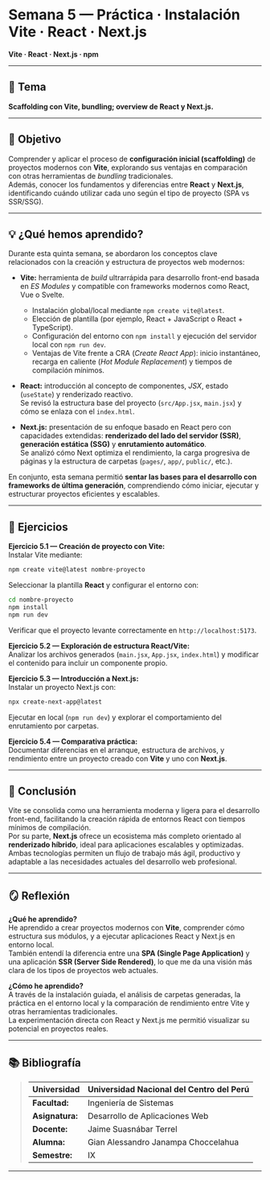 # Semana 5 — Práctica · Instalación Vite · React · Next.js  
**Vite · React · Next.js · npm**

---

## 🧩 Tema
**Scaffolding con Vite, bundling; overview de React y Next.js.**

---

## 🎯 Objetivo
Comprender y aplicar el proceso de **configuración inicial (scaffolding)** de proyectos modernos con **Vite**, explorando sus ventajas en comparación con otras herramientas de *bundling* tradicionales.  
Además, conocer los fundamentos y diferencias entre **React** y **Next.js**, identificando cuándo utilizar cada uno según el tipo de proyecto (SPA vs SSR/SSG).

---

## 💡 ¿Qué hemos aprendido?
Durante esta quinta semana, se abordaron los conceptos clave relacionados con la creación y estructura de proyectos web modernos:

- **Vite:** herramienta de *build* ultrarrápida para desarrollo front-end basada en *ES Modules* y compatible con frameworks modernos como React, Vue o Svelte.  
  - Instalación global/local mediante `npm create vite@latest`.  
  - Elección de plantilla (por ejemplo, React + JavaScript o React + TypeScript).  
  - Configuración del entorno con `npm install` y ejecución del servidor local con `npm run dev`.  
  - Ventajas de Vite frente a CRA (*Create React App*): inicio instantáneo, recarga en caliente (*Hot Module Replacement*) y tiempos de compilación mínimos.  

- **React:** introducción al concepto de componentes, *JSX*, estado (`useState`) y renderizado reactivo.  
  Se revisó la estructura base del proyecto (`src/App.jsx`, `main.jsx`) y cómo se enlaza con el `index.html`.  

- **Next.js:** presentación de su enfoque basado en React pero con capacidades extendidas: **renderizado del lado del servidor (SSR)**, **generación estática (SSG)** y **enrutamiento automático**.  
  Se analizó cómo Next optimiza el rendimiento, la carga progresiva de páginas y la estructura de carpetas (`pages/`, `app/`, `public/`, etc.).

En conjunto, esta semana permitió **sentar las bases para el desarrollo con frameworks de última generación**, comprendiendo cómo iniciar, ejecutar y estructurar proyectos eficientes y escalables.

---

## 🧠 Ejercicios
**Ejercicio 5.1 — Creación de proyecto con Vite:**  
Instalar Vite mediante:
```bash
npm create vite@latest nombre-proyecto
```
Seleccionar la plantilla **React** y configurar el entorno con:
```bash
cd nombre-proyecto
npm install
npm run dev
```
Verificar que el proyecto levante correctamente en `http://localhost:5173`.

**Ejercicio 5.2 — Exploración de estructura React/Vite:**  
Analizar los archivos generados (`main.jsx`, `App.jsx`, `index.html`) y modificar el contenido para incluir un componente propio.

**Ejercicio 5.3 — Introducción a Next.js:**  
Instalar un proyecto Next.js con:
```bash
npx create-next-app@latest
```
Ejecutar en local (`npm run dev`) y explorar el comportamiento del enrutamiento por carpetas.

**Ejercicio 5.4 — Comparativa práctica:**  
Documentar diferencias en el arranque, estructura de archivos, y rendimiento entre un proyecto creado con **Vite** y uno con **Next.js**.

---

## 🧩 Conclusión
Vite se consolida como una herramienta moderna y ligera para el desarrollo front-end, facilitando la creación rápida de entornos React con tiempos mínimos de compilación.  
Por su parte, **Next.js** ofrece un ecosistema más completo orientado al **renderizado híbrido**, ideal para aplicaciones escalables y optimizadas.  
Ambas tecnologías permiten un flujo de trabajo más ágil, productivo y adaptable a las necesidades actuales del desarrollo web profesional.

---

## 🪞 Reflexión
**¿Qué he aprendido?**  
He aprendido a crear proyectos modernos con **Vite**, comprender cómo estructura sus módulos, y a ejecutar aplicaciones React y Next.js en entorno local.  
También entendí la diferencia entre una **SPA (Single Page Application)** y una aplicación **SSR (Server Side Rendered)**, lo que me da una visión más clara de los tipos de proyectos web actuales.

**¿Cómo he aprendido?**  
A través de la instalación guiada, el análisis de carpetas generadas, la práctica en el entorno local y la comparación de rendimiento entre Vite y otras herramientas tradicionales.  
La experimentación directa con React y Next.js me permitió visualizar su potencial en proyectos reales.

---

## 📚 Bibliografía
>Universidad                |Universidad Nacional del Centro del Perú   |
>-------------------------  | ------------------------------            |
>**Facultad:**              | Ingeniería de Sistemas                    |
>**Asignatura:**            | Desarrollo de Aplicaciones Web            |
>**Docente:**               | Jaime Suasnábar Terrel                    |
>**Alumna:**                | Gian Alessandro Janampa Choccelahua       |
>**Semestre:**              | IX                                        |
---
